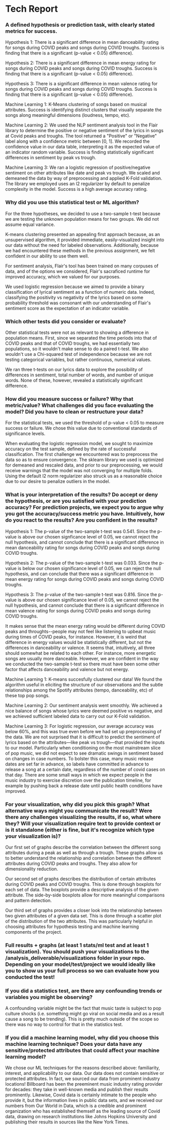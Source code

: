 # Tech Report

### A defined hypothesis or prediction task, with clearly stated metrics for success.

Hypothesis 1: There is a significant difference in mean danceability rating for songs during COVID peaks and songs during COVID troughs. Success is finding that there is a significant (p-value < 0.05) difference).

Hypothesis 2: There is a significant difference in mean energy rating for songs during COVID peaks and songs during COVID troughs. Success is finding that there is a significant (p-value < 0.05) difference).

Hypothesis 3: There is a significant difference in mean valence rating for songs during COVID peaks and songs during COVID troughs. Success is finding that there is a significant (p-value < 0.05) difference).

Machine Learning 1: K-Means clustering of songs based on musical attributes. Success is identifying distinct clusters that visually separate the songs along meaningful dimensions (loudness, tempo, etc).

Machine Learning 2: We used the NLP sentiment analysis tool in the Flair library to determine the positive or negative sentiment of the lyrics in songs at Covid peaks and troughs. The tool returned a "Positive" or "Negative" label along with a confidence metric between [0, 1]. We recorded the confidence value in our data table, interpreting it as the expected value of an indicator random variable. Success is finding statistically significant differences in sentiment by peak vs trough.

Machine Learning 3: We ran a logistic regression of positive/negative sentiment on other attributes like date and peak vs trough. We scaled and demeaned the data by way of preprocessing and applied K-Fold validation. The library we employed uses an l2 regularizer by default to penalize complexity in the model. Success is a high average accuracy rating.

### Why did you use this statistical test or ML algorithm?

For the three hypotheses, we decided to use a two-sample t-test because we are testing the unknown population means for two groups. We did not assume equal variance.

K-means clustering presented an appealing first approach because, as an unsupervised algorithm, it provided immediate, easily-visualized insight into our data without the need for labeled observations. Additionally, because we had encountered these methods in the previous assignment, we felt confident in our ability to use them well.

For sentiment analysis, Flair's tool has been trained on many corpuses of data, and of the options we considered, Flair's sacraficed runtime for improved accuracy, which we valued for our purposes.

We used logistic regression because we aimed to provide a binary classification of lyrical sentiment as a function of numeric data. Indeed, classifying the positivity vs negativity of the lyrics based on some probability threshold was consonant with our understanding of Flair's sentiment score as the expectation of an indicator variable.

### Which other tests did you consider or evaluate?

Other statistical tests were not as relevant to showing a difference in population means. First, since we separated the time periods into that of COVID peaks and that of COVID troughs, we had essentially two populations, so it wouldn't make sense to do a paired t-test. We also wouldn't use a Chi-squared test of independence because we are not testing categorical variables, but rather continuous, numerical values.

We ran three t-tests on our lyrics data to explore the possibility of differences in sentiment, total number of words, and number of unique words. None of these, however, revealed a statistically significant difference.

### How did you measure success or failure? Why that metric/value? What challenges did you face evaluating the model? Did you have to clean or restructure your data?

For the statistical tests, we used the threshold of p-value < 0.05 to measure success or failure. We chose this value due to conventional standards of significance levels.

When evaluating the logistic regression model, we sought to maximize accuracy on the test sample, defined by the rate of successful classification. The first challenge we encountered was to preprocess the data so as to ensure convergence. The sklearn library we used is optimized for demeaned and rescaled data, and prior to our preprocessing, we would receive warnings that the model was not converging for multiple folds. Using the default l2 norm regularizer also struck us as a reasonable choice due to our desire to penalize outliers in the model.

### What is your interpretation of the results? Do accept or deny the hypothesis, or are you satisfied with your prediction accuracy? For prediction projects, we expect you to argue why you got the accuracy/success metric you have. Intuitively, how do you react to the results? Are you confident in the results?

Hypothesis 1: The p-value of the two-sample t-test was 0.541. Since the p-value is above our chosen signficance level of 0.05, we cannot reject the null hypothesis, and cannot conclude that there is a significant difference in mean danceability rating for songs during COVID peaks and songs during COVID troughs.

Hypothesis 2: The p-value of the two-sample t-test was 0.033. Since the p-value is below our chosen significance level of 0.05, we can reject the null hypothesis, and can conclude that there was a significant difference in mean energy rating for songs during COVID peaks and songs during COVID troughs.

Hypothesis 3: The p-value of the two-sample t-test was 0.816. Since the p-value is above our chosen significance level of 0.05, we cannot reject the null hypothesis, and cannot conclude that there is a significant difference in mean valence rating for songs during COVID peaks and songs during COVID troughs.

It makes sense that the mean energy rating would be different during COVID peaks and throughts--people may not feel like listening to upbeat music during times of COVID peaks, for instance. However, it is weird that difference in energy values would be statistically different, but not the differences in danceability or valence. It seems that, intuitively, all three should somewhat be related to each other. For instance, more energetic songs are usually more danceable. However, we are confident in the way we conducted the two-sample t-test so there must have been some other factor that affects danceability and valence but not energy.

Machine Learning 1: K-means succesfully clustered our data! We found the algorithm useful in eliciting the structure of our observations and the subtle relationships among the Spotify attributes (tempo, danceability, etc) of these top pop songs.

Machine Learning 2: Our sentiment analysis went smoothly. We achieved a nice balance of songs whose lyrics were deemed positive vs negative, and we achieved sufficient labeled data to carry out our K-Fold validation.

Machine Learning 3: For logistic regression, our average accuracy was below 60%, and this was true even before we had set up preprocessing of the data. We are not surprised that it is difficult to predict the sentiment of lyrics based on the attributes—like peak vs trough—that provided the inputs to our model. Particularly when conditioning on the most mainstream slice of pop music, we did not expect to see dramatic swings in sentiment based on changes in case numbers. To bolster this case, many music release dates are set far in advance, so labels have committed in advance to release a song at a certain date, regardless of the number of covid cases on that day. There are some small ways in which we expect people in the music industry to exercise discretion over the publication timeline, for example by pushing back a release date until public health conditions have improved.

### For your visualization, why did you pick this graph? What alternative ways might you communicate the result? Were there any challenges visualizing the results, if so, what where they? Will your visualization require text to provide context or is it standalone (either is fine, but it's recognize which type your visualization is)?

Our first set of graphs describe the correlation between the different song attributes during a peak as well as through a trough. These graphs allow us to better understand the relationship and correlation between the different attributes during COVID peaks and troughs. They also allow for dimensionality reduction.  

Our second set of graphs describes the distribution of certain attributes during COVID peaks and COVID troughs.  This is done through boxplots for each set of data. The boxplots provide a descriptive analysis of the given attribute. The side-by-side boxplots allow for more meaningful comparisons and pattern detection. 

Our third set of graphs provides a closer look into the relationship between two given attributes of a given data set. This is done through a scatter plot of the distribution of the two attributes. This was particularly helpful in choosing attributes for hypothesis testing and machine learning components of the project. 


### Full results + graphs (at least 1 stats/ml test and at least 1 visualization). You should push your visualizations to the /analysis_deliverable/visualizations folder in your repo. Depending on your model/test/project we would ideally like you to show us your full process so we can evaluate how you conducted the test!

### If you did a statistics test, are there any confounding trends or variables you might be observing?

A confounding variable might be the fact that music taste is subject to pop culture shocks (i.e. something might go viral on social media and as a result cause a song to be trending). This is pretty much outside of the scope so there was no way to control for that in the statistics test.

### If you did a machine learning model, why did you choose this machine learning technique? Does your data have any sensitive/protected attributes that could affect your machine learning model?

We chose our ML techniques for the reasons described above: familiarity, interest, and applicability to our data. Our data does not contain sensitive or protected attributes. In fact, we sourced our data from prominent industry locations! Billboard has been the preeminent music industry rating provider for decades: they take in well-known media and publish their results prominently. Likewise, Covid data is certainly intimate to the people who provide it, but the information lives in public data sets, and we received our numbers from Our World in Data, which is a credible and prominent organization who has established themself as the leading source of Covid data, drawing on research institutions like Johns Hopkins University and publishing their results in sources like the New York Times.
